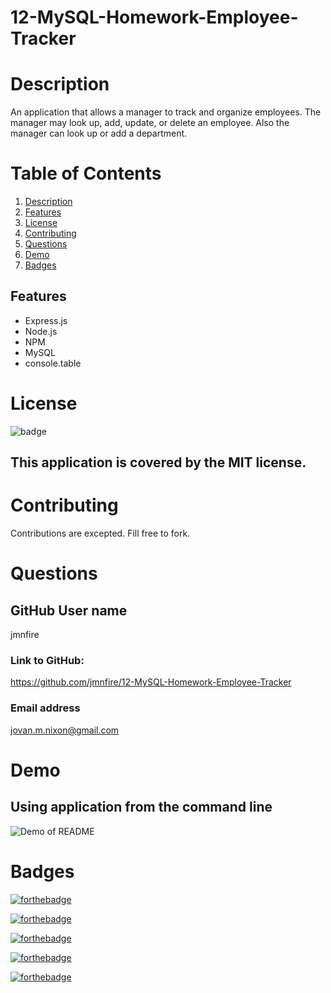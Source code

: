 # 12-MySQL-Homework-Employee-Tracker

# Description 
An application that allows a manager to track and organize employees.  The manager may look up, add, update, or delete an employee. Also the manager can look up or add a department. 
# Table of Contents

1. [Description](#Description)
2. [Features](#Features)
3. [License](#License)
4. [Contributing](#Contributing)
5. [Questions](#Questions)
6. [Demo](#Demo)
7. [Badges](#Badges)

## Features
- Express.js
- Node.js
- NPM
- MySQL
- console.table

# License
![badge](https://img.shields.io/badge/license-MIT-brightgreen)
## This application is covered by the MIT license. 

# Contributing
Contributions are excepted. Fill free to fork. 

# Questions
## GitHub User name 
jmnfire

### Link to GitHub:
https://github.com/jmnfire/12-MySQL-Homework-Employee-Tracker

### Email address 
jovan.m.nixon@gmail.com


# Demo
## Using application from the command line
![Demo of README](./assets/Tracker1.gif)


# Badges

[![forthebadge](https://forthebadge.com/images/badges/built-with-love.svg)](https://forthebadge.com)

[![forthebadge](https://forthebadge.com/images/badges/made-with-crayons.svg)](https://forthebadge.com)

[![forthebadge](https://forthebadge.com/images/badges/winter-is-coming.svg)](https://forthebadge.com)

[![forthebadge](https://forthebadge.com/images/badges/uses-html.svg)](https://forthebadge.com)

[![forthebadge](https://forthebadge.com/images/badges/made-with-javascript.svg)](https://forthebadge.com)